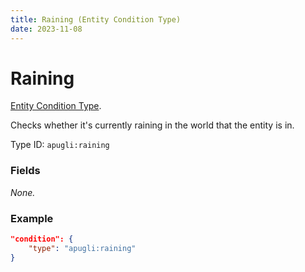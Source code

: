 ```yaml
---
title: Raining (Entity Condition Type)
date: 2023-11-08
---
```


# Raining

[Entity Condition Type](../entity_condition_types.md).

Checks whether it's currently raining in the world that the entity is in.

Type ID: `apugli:raining`

### Fields

*None.*

### Example
```json
"condition": {
    "type": "apugli:raining"
}
```
